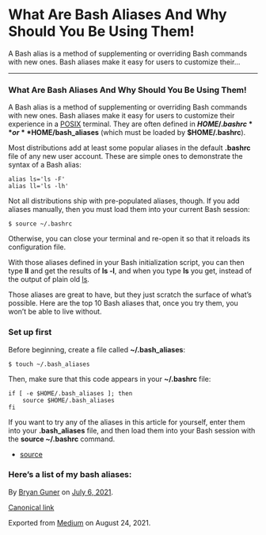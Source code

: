 # What Are Bash Aliases And Why Should You Be Using Them!

A Bash alias is a method of supplementing or overriding Bash commands with new ones. Bash aliases make it easy for users to customize their…

---

### What Are Bash Aliases And Why Should You Be Using Them!

A Bash alias is a method of supplementing or overriding Bash commands with new ones. Bash aliases make it easy for users to customize their experience in a <a href="https://opensource.com/article/19/7/what-posix-richard-stallman-explains" class="markup--anchor markup--p-anchor">POSIX</a> terminal. They are often defined in **$HOME/.bashrc** or **$HOME/bash_aliases** (which must be loaded by **$HOME/.bashrc**).

Most distributions add at least some popular aliases in the default **.bashrc** file of any new user account. These are simple ones to demonstrate the syntax of a Bash alias:

    alias ls='ls -F'
    alias ll='ls -lh'

Not all distributions ship with pre-populated aliases, though. If you add aliases manually, then you must load them into your current Bash session:

    $ source ~/.bashrc

Otherwise, you can close your terminal and re-open it so that it reloads its configuration file.

With those aliases defined in your Bash initialization script, you can then type **ll** and get the results of **ls -l**, and when you type **ls** you get, instead of the output of plain old <a href="https://opensource.com/article/19/7/master-ls-command" class="markup--anchor markup--p-anchor">ls</a>.

Those aliases are great to have, but they just scratch the surface of what’s possible. Here are the top 10 Bash aliases that, once you try them, you won’t be able to live without.

### Set up first

Before beginning, create a file called **~/.bash_aliases**:

    $ touch ~/.bash_aliases

Then, make sure that this code appears in your **~/.bashrc** file:

    if [ -e $HOME/.bash_aliases ]; then
        source $HOME/.bash_aliases
    fi

If you want to try any of the aliases in this article for yourself, enter them into your **.bash_aliases** file, and then load them into your Bash session with the **source ~/.bashrc** command.

- <span id="75f5"><a href="https://opensource.com/article/19/7/bash-aliases" class="markup--anchor markup--li-anchor">source</a></span>

### Here’s a list of my bash aliases:

By <a href="https://medium.com/@bryanguner" class="p-author h-card">Bryan Guner</a> on [July 6, 2021](https://medium.com/p/30a6cfafdfeb).

<a href="https://medium.com/@bryanguner/what-are-bash-aliases-and-why-should-you-be-using-them-30a6cfafdfeb" class="p-canonical">Canonical link</a>

Exported from [Medium](https://medium.com) on August 24, 2021.
